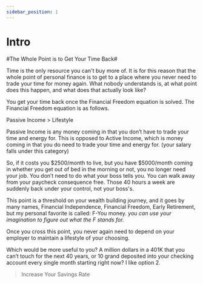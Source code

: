 ```yaml
---
sidebar_position: 1
---
```


# Intro

#The Whole Point is to Get Your Time Back#

Time is the only resource you can't buy more of. It is for this reason that the whole point of personal finance is to get to a place where you never need to trade your time for money again. What nobody understands is, at what point does this happen, and what does that actually look like? 

You get your time back once the Financial Freedom equation is solved. The Financial Freedom equation is as follows.

Passive Income > Lifestyle

Passive Income is any money coming in that you don’t have to trade your time and energy for. This is opposed to Active Income, which is money coming in that you do need to trade your time and energy for. (your salary falls under this category)

So, if it costs you $2500/month to live, but you have $5000/month coming in whether you get out of bed in the morning or not, you no longer need your job. You don’t need to do what your boss tells you. You can walk away from your paycheck consequence free. Those 40 hours a week are suddenly back under your control, not your boss's.

This point is a threshold on your wealth building journey, and it goes by many names, 
Financial Independence, 
Financial Freedom, 
Early Retirement,
but my personal favorite is called:
F-You money. 
*you can use your imagination to figure out what the F stands for.*

Once you cross this point, you never again need to depend on your employer to maintain a lifestyle of your choosing. 

Which would be more useful to you? 
A million dollars in a 401K that you can’t touch for the next 40 years, or 10 grand deposited into your checking account every single month starting right now?
I like option 2.

>Increase Your Savings Rate
